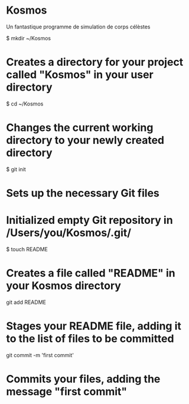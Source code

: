 Kosmos
======

Un fantastique programme de simulation de corps célèstes

$ mkdir ~/Kosmos
# Creates a directory for your project called "Kosmos" in your user directory

$ cd ~/Kosmos
# Changes the current working directory to your newly created directory

$ git init
# Sets up the necessary Git files
# Initialized empty Git repository in /Users/you/Kosmos/.git/

$ touch README
# Creates a file called "README" in your Kosmos directory

git add README
# Stages your README file, adding it to the list of files to be committed

git commit -m 'first commit'
# Commits your files, adding the message "first commit"
